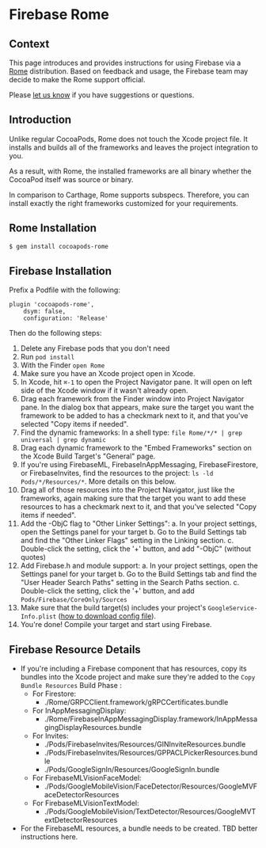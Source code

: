 # Firebase Rome

## Context

This page introduces and provides instructions for using Firebase via a
[Rome](https://github.com/CocoaPods/Rome) distribution. Based on
feedback and usage, the Firebase team may decide to make the Rome
support official.

Please [let us know](https://github.com/firebase/firebase-ios-sdk/issues) if you
have suggestions or questions.

## Introduction

Unlike regular CocoaPods, Rome does not touch the Xcode project file. It
installs and builds all of the frameworks and leaves the project integration to
you.

As a result, with Rome, the installed frameworks are all binary whether the
CocoaPod itself was source or binary.

In comparison to Carthage, Rome supports subspecs. Therefore, you can install
exactly the right frameworks customized for your requirements.

## Rome Installation

```bash
$ gem install cocoapods-rome
```

## Firebase Installation

Prefix a Podfile with the following:
```
plugin 'cocoapods-rome',
    dsym: false,
    configuration: 'Release'
```
Then do the following steps:

1. Delete any Firebase pods that you don't need
1. Run `pod install`
1. With the Finder `open Rome`
1. Make sure you have an Xcode project open in Xcode.
1. In Xcode, hit `⌘-1` to open the Project Navigator pane. It will open on
   left side of the Xcode window if it wasn't already open.
1. Drag each framework from the Finder window into Project
   Navigator pane. In the dialog box that appears, make sure the target you
   want the framework to be added to has a checkmark next to it, and that
   you've selected "Copy items if needed".
1. Find the dynamic frameworks: In a shell type:
   `file Rome/*/* | grep universal | grep dynamic`
1. Drag each dynamic framework to the "Embed Frameworks" section on the
   Xcode Build Target's "General" page.
1. If you're using FirebaseML, FirebaseInAppMessaging, FirebaseFirestore, or
   FirebaseInvites, find
   the resources to the project: `ls -ld Pods/*/Resources/*`. More details on
   this below.
1. Drag all of those resources into the Project Navigator, just
   like the frameworks, again making sure that the target you want to add these
   resources to has a checkmark next to it, and that you've selected "Copy items
   if needed".
1. Add the -ObjC flag to "Other Linker Settings":
  a. In your project settings, open the Settings panel for your target
  b. Go to the Build Settings tab and find the "Other Linker Flags" setting
     in the Linking section.
  c. Double-click the setting, click the '+' button, and add "-ObjC" (without
     quotes)
1. Add Firebase.h and module support:
  a. In your project settings, open the Settings panel for your target
  b. Go to the Build Settings tab and find the "User Header Search Paths"
     setting in the Search Paths section.
  c. Double-click the setting, click the '+' button, and add
     `Pods/Firebase/CoreOnly/Sources`
1. Make sure that the build target(s) includes your project's
   `GoogleService-Info.plist`
   ([how to download config file](https://support.google.com/firebase/answer/7015592)).
1. You're done! Compile your target and start using Firebase.

## Firebase Resource Details
- If you're including a Firebase component that has resources, copy its bundles
    into the Xcode project and make sure they're added to the
    `Copy Bundle Resources` Build Phase :
    - For Firestore:
        - ./Rome/GRPCClient.framework/gRPCCertificates.bundle
    - For InAppMessagingDisplay:
        - ./Rome/FirebaseInAppMessagingDisplay.framework/InAppMessagingDisplayResources.bundle
    - For Invites:
        - ./Pods/FirebaseInvites/Resources/GINInviteResources.bundle
        - ./Pods/FirebaseInvites/Resources/GPPACLPickerResources.bundle
        - ./Pods/GoogleSignIn/Resources/GoogleSignIn.bundle
    - For FirebaseMLVisionFaceModel:
        - ./Pods/GoogleMobileVision/FaceDetector/Resources/GoogleMVFaceDetectorResources
    - For FirebaseMLVisionTextModel:
        - ./Pods/GoogleMobileVision/TextDetector/Resources/GoogleMVTextDetectorResources
- For the FirebaseML resources, a bundle needs to be created. TBD better
  instructions here.
